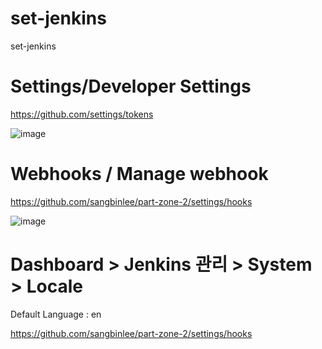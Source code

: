 # set-jenkins
set-jenkins



# Settings/Developer Settings

  https://github.com/settings/tokens


![image](https://github.com/sangbinlee/set-jenkins/assets/4024414/7bfd946a-04bf-449b-808a-f2aa17502e47)





# Webhooks / Manage webhook
  https://github.com/sangbinlee/part-zone-2/settings/hooks

![image](https://github.com/sangbinlee/set-jenkins/assets/4024414/0c595035-6ea0-45ca-8ada-8d8fc9afa0af)











# Dashboard > Jenkins 관리 > System > Locale

Default Language : en

https://github.com/sangbinlee/part-zone-2/settings/hooks














#
#
#
#
#
#
#
#
#
#
#
#
#
#
#
#
#
#
#
#
#
#
#
#
#
#
#
#
#
#
#
#
#
#
#
#
#
#
#
#
#
#
#
#
#
#
#
#
#
#
#
#
#
#
#
#
#
#
#
#
#
#
#
#
#
#
#
